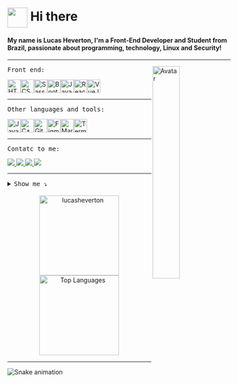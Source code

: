 # <img align="center" src="https://user-images.githubusercontent.com/5713670/87202985-820dcb80-c2b6-11ea-9f56-7ec461c497c3.gif" width="45px"> Hi there

#### My name is Lucas Heverton, I'm a Front-End Developer and Student from Brazil, passionate about programming, technology, Linux and Security!

<hr> <img align="right" width="35%" src="https://octocat-generator-assets.githubusercontent.com/my-octocat-1628513227122.png" alt="Avatar">

<kbd>Front end:</kbd><br>

<div style="display: inline-flex;">
   <a href="https://github.com/lucasheverton">
    <img height="30" title="HTML5" alt="HTML5" src="https://img.shields.io/badge/html5%20-%23E34F26.svg?&style=for-the-badge&logo=html5&logoColor=white">
  </a>

  <a href="https://github.com/lucasheverton">
    <img height="30" title="CSS3" alt="CS33" src="https://img.shields.io/badge/css3%20-%231572B6.svg?&style=for-the-badge&logo=css3&logoColor=white">
  </a>

  <a href="https://github.com/lucasheverton">
    <img height="30" title="Sass" alt="Sass" src="https://img.shields.io/badge/Sass-CC6699?style=for-the-badge&logo=sass&logoColor=white">
  </a>

  <a href="https://github.com/lucasheverton">
    <img height="30" title="Bootstrap" alt="Bootstrap" src="https://img.shields.io/badge/bootstrap%20-%23563D7C.svg?&style=for-the-badge&logo=bootstrap&logoColor=white"><br>
  </a>
  
  <a href="https://github.com/lucasheverton">
    <img height="30" title="JavaScript" alt="JavaScript" src="https://img.shields.io/badge/JavaScript-F7DF1E?style=for-the-badge&logo=javascript&logoColor=black">
  </a>

  <a href="https://github.com/lucasheverton">
    <img height="30" title="ReactJs" alt="ReactJs" src="https://img.shields.io/badge/react%20-%2320232a.svg?&style=for-the-badge&logo=react&logoColor=%2361DAFB">
  </a>

  <a href="https://github.com/lucasheverton">
    <img height="30" title="VueJs" alt="VueJs" src="https://img.shields.io/badge/Vue.js-35495E?style=for-the-badge&logo=vue.js&logoColor=4FC08D">
  </a>
</div>

<hr>

<kbd>Other languages and tools:</kbd><br>

<div style="display: inline-flex;">
  <a href="https://github.com/lucasheverton">
    <img height="30" title="Java" alt="Java" src="https://img.shields.io/badge/Java-ff2300?style=for-the-badge&logo=java&logoColor=ffffff">
  </a>
  
  <a href="https://github.com/lucasheverton">
    <img height="30" title="C++" alt="C++" src="https://img.shields.io/badge/C++-00427e?style=for-the-badge&logo=Cplusplus&logoColor=white">
  </a>
     
  <a href="https://github.com/lucasheverton">
    <img height="30" title="Git" alt="Git" src="https://img.shields.io/badge/git%20-%23F05033.svg?&style=for-the-badge&logo=git&logoColor=white">
  </a>
  
  <a href="https://github.com/lucasheverton">
    <img height="30" title="Figma" alt="Figma" src="https://img.shields.io/badge/Figma-000000?style=for-the-badge&logo=figma&logoColor=ffffff"><br>
  </a>

  <a href="https://github.com/lucasheverton">
    <img height="30" title="Markdown" alt="Markdown" src="https://img.shields.io/badge/Markdown-000000?style=for-the-badge&logo=markdown&logoColor=white"/>
  </a>
   
  <a href="https://github.com/lucasheverton">
    <img height="30" title="Terminal" alt="Terminal" src="https://img.shields.io/badge/Terminal%20-%2320232a.svg?&style=for-the-badge&logo=windowsterminal&logoColor=white">
  </a>
</div>

<hr>

<kbd>Contatc to me:</kbd><br>

<a href="https://www.instagram.com/_llucash/">
  <img src="https://img.shields.io/badge/instagram-%23E4405F.svg?&style=for-the-badge&logo=instagram&logoColor=white" />
</a>

<a href="https://www.linkedin.com/in/lucasheverton/">
  <img src="https://img.shields.io/badge/linkedin-%230077B5.svg?&style=for-the-badge&logo=linkedin&logoColor=white" />
</a>

<a href="https://api.whatsapp.com/send?phone=5511991120429&text=Ol%C3%A1%2C%20Lucas!%20Te%20encontrei%20pelo%20github.">
  <img src="https://img.shields.io/badge/WhatsApp-25D366?style=for-the-badge&logo=whatsapp&logoColor=white"/>
</a>

<a href="mailto:lucas.7heverton@hotmail.com">
  <img src="https://img.shields.io/badge/Outlook-0078D4?style=for-the-badge&logo=microsoft-outlook&logoColor=white" />
</a>

<hr>

<details><summary><kbd>Show me ⤵</kbd></summary>
  
  >   []()
  > - [CodePen](https://codepen.io/lucasheverton) <br>
  > - [Duolingo](https://www.duolingo.com/profile/llucasheverton) <br>
  > - [FreeCodeCamp](https://www.freecodecamp.org/lucasheverton) <br>
  > - [Hackerrank](https://www.hackerrank.com/lucasheverton) <br>
  > - [Rocketseat](https://app.rocketseat.com.br/me/lucasheverton) <br>
</details>

<br>

<div align="center">
  <img height="180em" src="https://github-readme-stats.vercel.app/api?username=lucasheverton&show_icons=true&title_color=fff&icon_color=00d9ff&text_color=c9d1d9&bg_color=161b22" alt="lucasheverton" title="Lucas Heverton" />
  
  <img height="180em" src="https://github-readme-stats.vercel.app/api/top-langs/?username=lucasheverton&layout=compact&show_icons=true&title_color=fff&icon_color=fff&text_color=c9d1d9&bg_color=161b22" alt="Top Languages" title="Top Languages" />
</div>

<hr>

![Snake animation](https://github.com/lucasheverton/lucasheverton/blob/output/github-contribution-grid-snake.svg)

